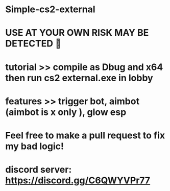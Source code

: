 # Simple-cs2-external

# USE AT YOUR OWN RISK MAY BE DETECTED 🔴

# tutorial >> compile as Dbug and x64 then run cs2 external.exe in lobby

# features >> trigger bot, aimbot (aimbot is x only ), glow esp

# Feel free to make a pull request to fix my bad logic!


# discord server: https://discord.gg/C6QWYVPr77

